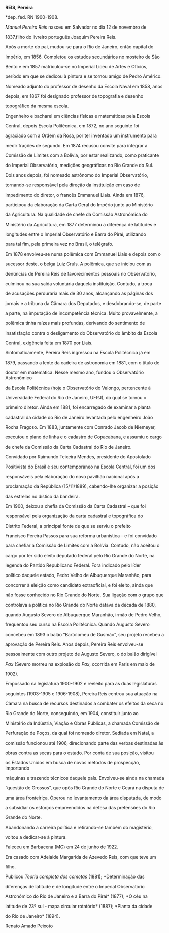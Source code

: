 **REIS, Pereira**



\*dep. fed. RN 1900-1908.



*Manuel Pereira Reis* nasceu em Salvador no dia 12 de novembro de

1837,filho do livreiro português Joaquim Pereira Reis.



Após a morte do pai, mudou-se para o Rio de Janeiro, então capital do

Império, em 1856. Completou os estudos secundários no mosteiro de São

Bento e em 1857 matriculou-se no Imperial Liceu de Artes e Ofícios,

período em que se dedicou à pintura e se tornou amigo de Pedro Américo.

Nomeado adjunto do professor de desenho da Escola Naval em 1858, anos

depois, em 1867 foi designado professor de topografia e desenho

topográfico da mesma escola.



Engenheiro e bacharel em ciências físicas e matemáticas pela Escola

Central, depois Escola Politécnica, em 1872, no ano seguinte foi

agraciado com a Ordem da Rosa, por ter inventado um instrumento para

medir frações de segundo. Em 1874 recusou convite para integrar a

Comissão de Limites com a Bolívia, por estar realizando, como praticante

do Imperial Observatório, medições geográficas no Rio Grande do Sul.

Dois anos depois, foi nomeado astrônomo do Imperial Observatório,

tornando-se responsável pela direção da instituição em caso de

impedimento do diretor, o francês Emmanuel Liais. Ainda em 1876,

participou da elaboração da Carta Geral do Império junto ao Ministério

da Agricultura. Na qualidade de chefe da Comissão Astronômica do

Ministério da Agricultura, em 1877 determinou a diferença de latitudes e

longitudes entre o Imperial Observatório e Barra do Piraí, utilizando

para tal fim, pela primeira vez no Brasil, o telégrafo.



Em 1878 envolveu-se numa polêmica com Emmanuel Liais e depois com o

sucessor deste, o belga Luiz Cruls. A polêmica, que se iniciou com as

denúncias de Pereira Reis de favorecimentos pessoais no Observatório,

culminou na sua saída voluntária daquela instituição. Contudo, a troca

de acusações perduraria mais de 30 anos, alcançando as páginas dos

jornais e a tribuna da Câmara dos Deputados, e desdobrando-se, de parte

a parte, na imputação de incompetência técnica. Muito provavelmente, a

polêmica tinha raízes mais profundas, derivando do sentimento de

insatisfação contra o desligamento do Observatório do âmbito da Escola

Central, exigência feita em 1870 por Liais.



Sintomaticamente, Pereira Reis ingressou na Escola Politécnica já em

1879, passando a lente da cadeira de astronomia em 1881, com o título de

doutor em matemática. Nesse mesmo ano, fundou o Observatório Astronômico

da Escola Politécnica (hoje o Observatório do Valongo, pertencente à

Universidade Federal do Rio de Janeiro, UFRJ), do qual se tornou o

primeiro diretor. Ainda em 1881, foi encarregado de examinar a planta

cadastral da cidade do Rio de Janeiro levantada pelo engenheiro João

Rocha Fragoso. Em 1883, juntamente com Conrado Jacob de Niemeyer,

executou o plano de linha e o cadastro de Copacabana, e assumiu o cargo

de chefe da Comissão da Carta Cadastral do Rio de Janeiro.



Convidado por Raimundo Teixeira Mendes, presidente do Apostolado

Positivista do Brasil e seu contemporâneo na Escola Central, foi um dos

responsáveis pela elaboração do novo pavilhão nacional após a

proclamação da República (15/11/1889), cabendo-lhe organizar a posição

das estrelas no dístico da bandeira.



Em 1900, deixou a chefia da Comissão da Carta Cadastral – que foi

responsável pela organização da carta cadastral e topográfica do

Distrito Federal, a principal fonte de que se serviu o prefeito

Francisco Pereira Passos para sua reforma urbanística – e foi convidado

para chefiar a Comissão de Limites com a Bolívia. Contudo, não aceitou o

cargo por ter sido eleito deputado federal pelo Rio Grande do Norte, na

legenda do Partido Republicano Federal. Fora indicado pelo líder

político daquele estado, Pedro Velho de Albuquerque Maranhão, para

concorrer à eleição como candidato extraoficial, e foi eleito, ainda que

não fosse conhecido no Rio Grande do Norte. Sua ligação com o grupo que

controlava a política no Rio Grande do Norte datava da década de 1880,

quando Augusto Severo de Albuquerque Maranhão, irmão de Pedro Velho,

frequentou seu curso na Escola Politécnica. Quando Augusto Severo

concebeu em 1893 o balão “Bartolomeu de Gusmão”, seu projeto recebeu a

aprovação de Pereira Reis. Anos depois, Pereira Reis envolveu-se

pessoalmente com outro projeto de Augusto Severo, o do balão dirigível

*Pax* (Severo morreu na explosão do *Pax*, ocorrida em Paris em maio de

1902).



Empossado na legislatura 1900-1902 e reeleito para as duas legislaturas

seguintes (1903-1905 e 1906-1908), Pereira Reis centrou sua atuação na

Câmara na busca de recursos destinados a combater os efeitos da seca no

Rio Grande do Norte, conseguindo, em 1904, constituir junto ao

Ministério da Indústria, Viação e Obras Públicas, a chamada Comissão de

Perfuração de Poços, da qual foi nomeado diretor. Sediada em Natal, a

comissão funcionou até 1906, direcionando parte das verbas destinadas às

obras contra as secas para o estado. Por conta de sua posição, visitou

os Estados Unidos em busca de novos métodos de prospecção, importando

máquinas e trazendo técnicos daquele país. Envolveu-se ainda na chamada

“questão de Grossos”, que opôs Rio Grande do Norte e Ceará na disputa de

uma área fronteiriça. Operou no levantamento da área disputada, de modo

a subsidiar os esforços empreendidos na defesa das pretensões do Rio

Grande do Norte.



Abandonando a carreira política e retirando-se também do magistério,

voltou a dedicar-se à pintura.



Faleceu em Barbacena (MG) em 24 de junho de 1922.



Era casado com Adelaide Margarida de Azevedo Reis, com que teve um

filho.



Publicou *Teoria completa dos cometas* (1881); *Determinação das

diferenças de latitude e de longitude entre o Imperial Observatório

Astronômico do Rio de Janeiro e a Barra do Piraí* (1877); *O céu na

latitude de 23º sul - mapa circular rotatório* (1887); *Planta da cidade

do Rio de Janeiro* (1894).



Renato Amado Peixoto



